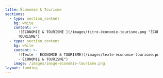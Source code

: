 ```yaml
---
title: Économie & Tourisme
sections:
  - type: section_content
    bg: white
    content: >-
      ![ÉCONOMIE & TOURISME ](/images/titre-économie-tourisme.png "ÉCONOMIE &
      TOURISME")
  - type: section_content
    bg: white
    content: >-
      ![Texte - ÉCONOMIE & TOURISME](/images/texte-économie-tourisme.png "Texte
      - ÉCONOMIE & TOURISME")
    image: /images/image-économie-tourisme.png
layout: landing
---
```


